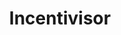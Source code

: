 ---
layout: default
title: Incentivisor
nav_order: 6
has_children: true
permalink: docs/Incentivisor
---